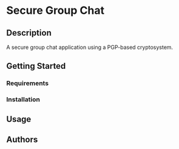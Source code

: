 # Secure Group Chat

## Description

A secure group chat application using a PGP-based cryptosystem.

## Getting Started

### Requirements

### Installation

## Usage

## Authors


